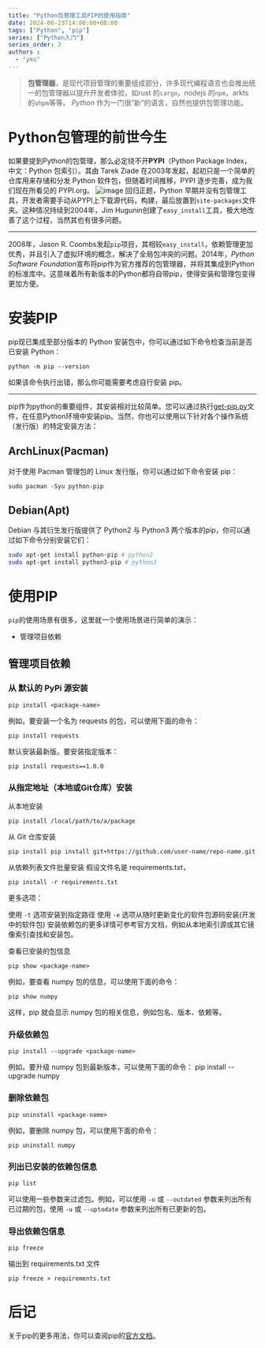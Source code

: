 ```yaml
---
title: "Python包管理工具PIP的使用指南"
date: 2024-06-23T14:00:00+08:00
tags: ["Python", "pip"]
series: ["Python入门"]
series_order: 2
authors :
  - "yms"
---
```

> **包管理器**，是现代项目管理的重要组成部分，许多现代编程语言也会推出统一的包管理器以提升开发者体验，如rust 的`cargo`，nodejs 的`npm`，arkts 的`ohpm`等等。
> *Python* 作为一门很“新”的语言，自然也提供包管理功能。

# Python包管理的前世今生
如果要提到Python的包管理，那么必定绕不开**PYPI**（Python Package Index，中文：Python 包索引）。其由 Tarek Ziade 在2003年发起，起初只是一个简单的仓库用来存储和分发 Python 软件包，但随着时间推移，PYPI 逐步完善，成为我们现在所看见的 PYPI.org。
![image](https://s2.loli.net/2024/07/17/Ylt1o9VbnWfD5T7.png)
回归正题，Python 早期并没有包管理工具，开发者需要手动从PYPI上下载源代码，构建，最后放置到`site-packages`文件夹。这种情况持续到2004年，Jim Hugunin创建了`easy_install`工具，极大地改善了这个过程，当然其也有很多问题。

------------

2008年，Jason R. Coombs发起`pip`项目，其相较`easy_install`，依赖管理更加优秀，并且引入了虚拟环境的概念，解决了全局包冲突的问题。2014年，*Python Software Foundation*宣布将pip作为官方推荐的包管理器，并将其集成到Python的标准库中。这意味着所有新版本的Python都将自带pip，使得安装和管理包变得更加方便。

# 安装PIP
pip现已集成至部分版本的 Python 安装包中，你可以通过如下命令检查当前是否已安装 Python：
```shell
python -m pip --version
```
如果该命令执行出错，那么你可能需要考虑自行安装 pip。

------------


pip作为python的重要组件，其安装相对比较简单。您可以通过执行[get-pip.py]( https://bootstrap.pypa.io/get-pip.py "get-pip.py")文件，在任意Python环境中安装pip。当然，你也可以使用以下针对各个操作系统（发行版）的特定安装方法：
## ArchLinux(Pacman)
对于使用 Pacman 管理包的 Linux 发行版，你可以通过如下命令安装 pip：
```shell
sudo pacman -Syu python-pip
```
## Debian(Apt)
Debian 与其衍生发行版提供了 Python2 与 Python3 两个版本的pip，你可以通过如下命令分别安装它们：
```bash
sudo apt-get install python-pip # python2
sudo apt-get install python3-pip # python3
```
# 使用PIP
`pip`的使用场景有很多，这里就一个使用场景进行简单的演示：
- 管理项目依赖
## 管理项目依赖
### 从 默认的 PyPi 源安装
```
pip install <package-name>
```
例如，要安装一个名为 requests 的包，可以使用下面的命令：
```
pip install requests
```
默认安装最新版。要安装指定版本：
```
pip install requests==1.0.0
```
### 从指定地址（本地或Git仓库）安装
从本地安装
```
pip install /local/path/to/a/package
```
从 Git 仓库安装
```
pip install pip install git+https://github.com/user-name/repo-name.git
```
从依赖列表文件批量安装
假设文件名是 requirements.txt，
```
pip install -r requirements.txt
```
更多选项：

使用 `-t` 选项安装到指定路径
使用 `-e` 选项从随时更新变化的软件包源码安装(开发中的软件包)
安装依赖包的更多详情可参考官方文档，例如从本地索引源或其它镜像索引查找和安装包。

查看已安装的包信息
```
pip show <package-name>
```
例如，要查看 numpy 包的信息，可以使用下面的命令：
```
pip show numpy
```
这样，pip 就会显示 numpy 包的相关信息，例如包名、版本、依赖等。

### 升级依赖包
```
pip install --upgrade <package-name>
```
例如，要升级 numpy 包到最新版本，可以使用下面的命令：
pip install --upgrade numpy

### 删除依赖包
```
pip uninstall <package-name>
```
例如，要删除 numpy 包，可以使用下面的命令：
```
pip uninstall numpy
```
### 列出已安装的依赖包信息
```shell
pip list
```
可以使用一些参数来过滤包。例如，可以使用 `-o` 或 `--outdated` 参数来列出所有已过期的包，使用 `-u` 或 `--uptodate` 参数来列出所有已更新的包。

### 导出依赖包信息
```
pip freeze
```
输出到 requirements.txt 文件
```
pip freeze > requirements.txt
```
# 后记
关于pip的更多用法，你可以查阅pip的[官方文档](https://pip.pypa.io/en/stable/ "官方文档")。